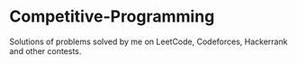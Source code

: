# Competitive-Programming
 Solutions of problems solved by me on LeetCode, Codeforces, Hackerrank and other contests.
